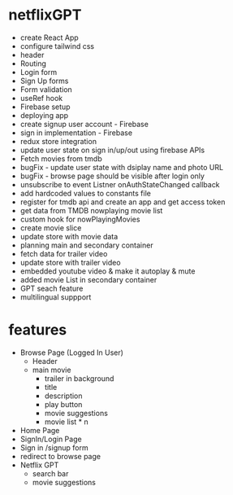 # netflixGPT

- create React App
- configure tailwind css
- header
- Routing
- Login form
- Sign Up forms
- Form validation
- useRef hook
- Firebase setup
- deploying app
- create signup user account - Firebase
- sign in implementation - Firebase
- redux store integration
- update user state on sign in/up/out using firebase APIs
- Fetch movies from tmdb
- bugFix - update user state with dsiplay name and photo URL
- bugFix - browse page should be visible after login only
- unsubscribe to event Listner onAuthStateChanged callback
- add hardcoded values to constants file
- register for tmdb api and create an app and get access token
- get data from TMDB nowplaying movie list
- custom hook for nowPlayingMovies
- create movie slice
- update store with movie data
- planning main and secondary container
- fetch data for trailer video
- update store with trailer video
- embedded youtube video & make it autoplay & mute
- added movie List in secondary container
- GPT seach feature
- multilingual suppport

# features

- Browse Page (Logged In User)
  - Header
  - main movie
    - trailer in background
    - title
    - description
    - play button
    - movie suggestions
    - movie list \* n
- Home Page
- SignIn/Login Page
- Sign in /signup form
- redirect to browse page
- Netflix GPT
  - search bar
  - movie suggestions
